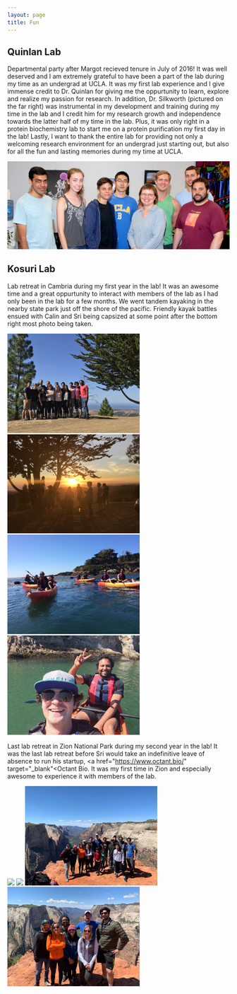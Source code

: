 ```yaml
---
layout: page
title: Fun
---
```


## Quinlan Lab

Departmental party after Margot recieved tenure in July of 2016! It was well deserved and I am extremely grateful to have been a part of the lab during my time as an undergrad at UCLA. It was my first lab experience and I give immense credit to Dr. Quinlan for giving me the oppurtunity to learn, explore and realize my passion for research. In addition, Dr. Silkworth (pictured on the far right) was instrumental in my development and training during my time in the lab and I credit him for my research growth and independence towards the latter half of my time in the lab. Plus, it was only right in a protein biochemistry lab to start me on a protein purification my first day in the lab! Lastly, I want to thank the entire lab for providing not only a welcoming research environment for an undergrad just starting out, but also for all the fun and lasting memories during my time at UCLA.

<img src="assets/images/qlab1.jpeg" width="600"> 


## Kosuri Lab

Lab retreat in Cambria during my first year in the lab! It was an awesome time and a great oppurtunity to interact with members of the lab as I had only been in the lab for a few months. We went tandem kayaking in the nearby state park just off the shore of the pacific. Friendly kayak battles ensued with Calin and Sri being capsized at some point after the bottom right most photo being taken.

<img src="assets/images/klab1.jpeg" width="300"> <img src="assets/images/klab2.jpeg" width="300"> <img src="assets/images/klab5.jpeg" width="300">   <img src="assets/images/klab6.jpeg" width="300"> 

Last lab retreat in Zion National Park during my second year in the lab! It was the last lab retreat before Sri would take an indefinitive leave of absence to run his startup, <a href="https://www.octant.bio/" target="_blank"<Octant Bio</a>. It was my first time in Zion and especially awesome to experience it with members of the lab. 


 <img src="assets/images/zion1.jpg" width="300"> <img src="assets/images/zion2.jpg" width="300"> <img src="assets/images/klab3.jpeg" width="300"> <img src="assets/images/klab7.jpeg" width="300"> 

